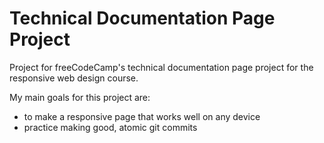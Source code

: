 # Technical Documentation Page Project
Project for freeCodeCamp's technical documentation page project for the responsive web design course.

My main goals for this project are:

- to make a responsive page that works well on any device
- practice making good, atomic git commits